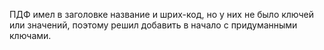 ПДФ имел в заголовке название и шрих-код, 
но у них не было ключей или значений,
поэтому решил добавить в начало с придуманными ключами.